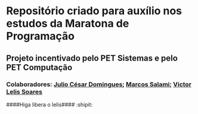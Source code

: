# Repositório criado para auxílio nos estudos da Maratona de Programação
## Projeto incentivado pelo PET Sistemas e pelo PET Computação
### Colaboradores: [Julio César Domingues](https://github.com/JuliocesarDS); [Marcos Salami](https://github.com/marcossalami); [Victor Lelis Soares](https://github.com/victorlelissoares)
####Higa libera o lelis#### :shipit:

